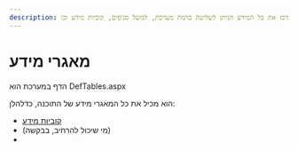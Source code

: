 ```yaml
---
description: הדף שמרכז את כל המידע הניתן לשליטה ברמת מערכת, למשל סניפים, קוביות מידע וכו'
---
```


# מאגרי מידע

הדף במערכת הוא DefTables.aspx

הוא מכיל את כל המאגרי מידע של התוכנה, כדלהלן:

* [קוביות מידע](undefined.md)
* (מי שיכול להרחיב, בבקשה)
*

